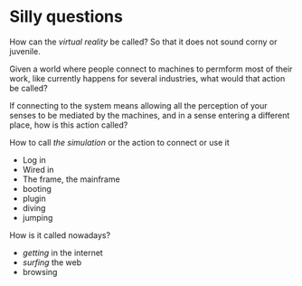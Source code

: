 Silly questions
===============

How can the *virtual reality* be called? So that it does not sound corny or juvenile.

Given a world where people connect to machines to permform most of their work, like currently happens for several industries, what would that action be called?

If connecting to the system means allowing all the perception of your senses to be mediated by the machines, and in a sense entering a different place, how is this action called?

How to call *the simulation* or the action to connect or use it
- Log in
- Wired in
- The frame, the mainframe
- booting
- plugin
- diving
- jumping

How is it called nowadays?
- *getting* in the internet
- *surfing* the web
- browsing
